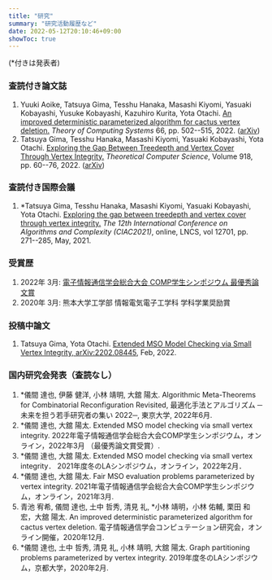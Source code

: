 ```yaml
---
title: "研究"
summary: "研究活動履歴など"
date: 2022-05-12T20:10:46+09:00
showToc: true
---
```

(*付きは発表者)


### 査読付き論文誌
1. Yuuki Aoike, Tatsuya Gima, Tesshu Hanaka, Masashi Kiyomi, Yasuaki Kobayashi, Yusuke Kobayashi, Kazuhiro Kurita, Yota Otachi.
[An improved deterministic parameterized algorithm for cactus vertex deletion.](https://doi.org/10.1007/s00224-022-10076-x)
_Theory of Computing Systems_ 66, pp. 502--515, 2022. ([arXiv](https://arxiv.org/abs/2012.04910))
1. Tatsuya Gima, Tesshu Hanaka, Masashi Kiyomi, Yasuaki Kobayashi, Yota Otachi.
[Exploring the Gap Between Treedepth and Vertex Cover Through Vertex Integrity.](https://doi.org/10.1016/j.tcs.2022.03.021)
_Theoretical Computer Science_, Volume 918, pp. 60--76, 2022. ([arXiv](https://arxiv.org/abs/2101.09414))

### 査読付き国際会議
1. *Tatsuya Gima, Tesshu Hanaka, Masashi Kiyomi, Yasuaki Kobayashi, Yota Otachi.
[Exploring the gap between treedepth and vertex cover through vertex integrity.](https://doi.org/10.1007/978-3-030-75242-2_19)
_The 12th International Conference on Algorithms and Complexity (CIAC2021)_, online,
LNCS, vol 12701, pp. 271--285, May, 2021.

### 受賞歴
1. 2022年 3月: [電子情報通信学会総合大会 COMP学生シンポジウム 最優秀論文賞](https://www.ieice.org/~comp/student-sympo/2022.html)
2. 2020年 3月: 熊本大学工学部 情報電気電子工学科 学科学業奨励賞

### 投稿中論文
1. Tatsuya Gima, Yota Otachi.
[Extended MSO Model Checking via Small Vertex Integrity, arXiv:2202.08445](https://arxiv.org/abs/2202.08445),
Feb, 2022.

### 国内研究会発表（査読なし）
1. *儀間 達也, 伊藤 健洋, 小林 靖明, 大舘 陽太.
Algorithmic Meta-Theorems for Combinatorial Reconfiguration Revisited,
最適化手法とアルゴリズム ─未来を担う若手研究者の集い 2022─, 東京大学, 2022年6月.
1. *儀間 達也, 大舘 陽太.
Extended MSO model checking via small vertex integrity.
2022年電子情報通信学会総合大会COMP学生シンポジウム，オンライン，2022年3月 （最優秀論文賞受賞）.
2. *儀間 達也, 大舘 陽太.
Extended MSO model checking via small vertex integrity．
2021年度冬のLAシンポジウム，オンライン，2022年2月．
3. *儀間 達也, 大舘 陽太.
Fair MSO evaluation problems parameterized by vertex integrity.
2021年電子情報通信学会総合大会COMP学生シンポジウム，オンライン，2021年3月.
4. 青池 宥希, 儀間 達也, 土中 哲秀, 清見 礼, *小林 靖明，小林 佑輔, 栗田 和宏，大舘 陽太.
An improved deterministic parameterized algorithm for cactus vertex deletion.
電子情報通信学会コンピュテーション研究会，オンライン開催，2020年12月.
5. *儀間 達也, 土中 哲秀, 清見 礼, 小林 靖明, 大舘 陽太.
Graph partitioning problems parameterized by vertex integrity.
2019年度冬のLAシンポジウム，京都大学，2020年2月.
